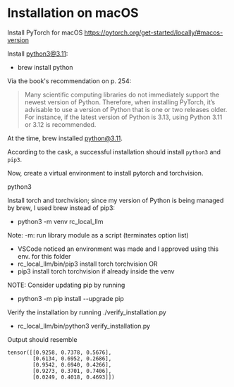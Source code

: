 # Installation on macOS

Install PyTorch for macOS https://pytorch.org/get-started/locally/#macos-version

Install python3@3.11: 
* brew install python

Via the book's recommendation on p. 254:
> Many scientific computing libraries do not immediately support the newest version of Python. Therefore, when installing PyTorch, it’s advisable to use a version of Python that is one or two releases older. For instance, if the latest version of Python is 3.13, using Python 3.11 or 3.12 is recommended.

At the time, brew installed [python@3.11](https://formulae.brew.sh/formula/python@3.11#default).

According to the cask, a successful installation should install `python3` and `pip3`.

Now, create a virtual environment to install pytorch and torchvision.

python3

Install torch and torchvision; since my version of Python is being managed by brew, I used brew instead of pip3:

* python3 -m venv rc_local_llm

Note: -m: run library module as a script (terminates option list)

* VSCode noticed an environment was made and I approved using this env. for this folder
* rc_local_llm/bin/pip3 install torch torchvision
OR
* pip3 install torch torchvision if already inside the venv

NOTE: Consider updating pip by running
* python3 -m pip install --upgrade pip

Verify the installation by running ./verify_installation.py

* rc_local_llm/bin/python3 verify_installation.py

Output should resemble

```
tensor([[0.9258, 0.7378, 0.5676],
        [0.6134, 0.6952, 0.2686],
        [0.9542, 0.6940, 0.4266],
        [0.9273, 0.3701, 0.7406],
        [0.0249, 0.4018, 0.4693]])
```